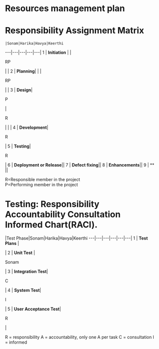 # Resources management plan

# Responsibility Assignment Matrix

    |Sonam|Harika|Havya|Keerthi
---|---|---|---|---|
1 | **Initiation** | |<p>RP</p>| |
2 | **Planning**| | |<p> RP</p>| |
3 | **Design**|<p>P</p>|<p>R</p>| | |
4 | **Development**|<p>R</p>|
5 | **Testing**|<p>R</p>|
6 | **Deployment or Release**||
7 | **Defect fixing**||
8 | **Enhancements**||
9 | ** ||



R=Responsible member in the project <br/>
P=Performing member in the project <br/>

# Testing: Responsibility Accountability Consultation Informed Chart(RACI).

|Test Phase|Sonam|Harika|Havya|Keerthi
---|---|---|---|---|---|
1 | **Test Plans** | <p></p>|
2 | **Unit Test**  | <p>Sonam</p>|
3 | **Integration Test**|<p>C</p>|
4 | **System Test**|<p>I</p>|
5 | **User Acceptance Test**|<p>R</p>|

R = responsibility
A = accountability, only one A per task
C = consultation
I = informed

